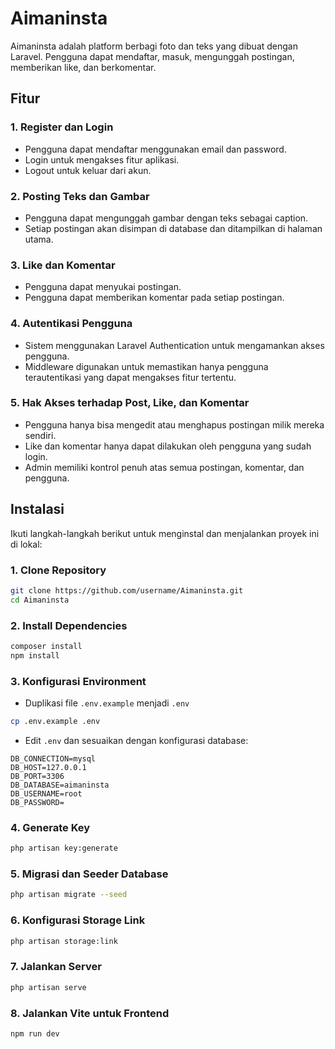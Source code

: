# Aimaninsta

Aimaninsta adalah platform berbagi foto dan teks yang dibuat dengan Laravel. Pengguna dapat mendaftar, masuk, mengunggah postingan, memberikan like, dan berkomentar.

## Fitur

### 1. Register dan Login
- Pengguna dapat mendaftar menggunakan email dan password.
- Login untuk mengakses fitur aplikasi.
- Logout untuk keluar dari akun.

### 2. Posting Teks dan Gambar
- Pengguna dapat mengunggah gambar dengan teks sebagai caption.
- Setiap postingan akan disimpan di database dan ditampilkan di halaman utama.

### 3. Like dan Komentar
- Pengguna dapat menyukai postingan.
- Pengguna dapat memberikan komentar pada setiap postingan.

### 4. Autentikasi Pengguna
- Sistem menggunakan Laravel Authentication untuk mengamankan akses pengguna.
- Middleware digunakan untuk memastikan hanya pengguna terautentikasi yang dapat mengakses fitur tertentu.

### 5. Hak Akses terhadap Post, Like, dan Komentar
- Pengguna hanya bisa mengedit atau menghapus postingan milik mereka sendiri.
- Like dan komentar hanya dapat dilakukan oleh pengguna yang sudah login.
- Admin memiliki kontrol penuh atas semua postingan, komentar, dan pengguna.

## Instalasi

Ikuti langkah-langkah berikut untuk menginstal dan menjalankan proyek ini di lokal:

### 1. Clone Repository
```sh
git clone https://github.com/username/Aimaninsta.git
cd Aimaninsta
```

### 2. Install Dependencies
```sh
composer install
npm install
```

### 3. Konfigurasi Environment
- Duplikasi file `.env.example` menjadi `.env`
```sh
cp .env.example .env
```
- Edit `.env` dan sesuaikan dengan konfigurasi database:
```env
DB_CONNECTION=mysql
DB_HOST=127.0.0.1
DB_PORT=3306
DB_DATABASE=aimaninsta
DB_USERNAME=root
DB_PASSWORD=
```

### 4. Generate Key
```sh
php artisan key:generate
```

### 5. Migrasi dan Seeder Database
```sh
php artisan migrate --seed
```

### 6. Konfigurasi Storage Link
```sh
php artisan storage:link
```

### 7. Jalankan Server
```sh
php artisan serve
```

### 8. Jalankan Vite untuk Frontend 
```sh
npm run dev
```

